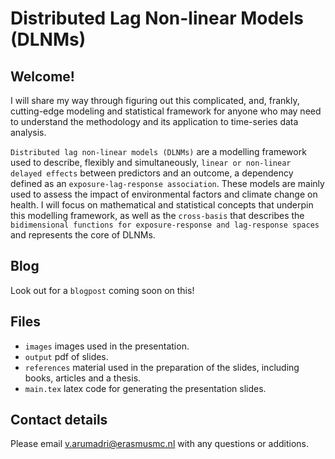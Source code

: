 # Distributed Lag Non-linear Models (DLNMs)
## Welcome! 

I will share my way through figuring out this complicated, and, frankly, cutting-edge modeling and statistical framework for anyone who may need to understand the methodology and its application to time-series data analysis. 

`Distributed lag non-linear models (DLNMs)` are a modelling framework used to describe, flexibly and simultaneously, `linear or non-linear delayed effects` between predictors and an outcome, a dependency defined as an `exposure-lag-response association`. These models are mainly used to assess the impact of environmental factors and climate change on health. I will focus on mathematical and statistical concepts that underpin this modelling framework, as well as the `cross-basis` that describes the `bidimensional functions for exposure-response and lag-response spaces` and represents the core of DLNMs. 

## Blog
Look out for a `blogpost` coming soon on this!

## Files 
+ `images` images used in the presentation.
+ `output` pdf of slides. 
+ `references` material used in the preparation of the slides, including books, articles and a thesis.
+ `main.tex` latex code for generating the presentation slides.


## Contact details 
Please email [v.arumadri@erasmusmc.nl](mailto:v.arumadri@erasmusmc.nl) with any questions or additions.

